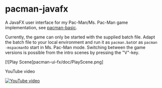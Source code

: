 # pacman-javafx

A JavaFX user interface for my Pac-Man/Ms. Pac-Man game implementation, see [pacman-basic](https://github.com/armin-reichert/pacman-basic).

Currently, the game can only be started with the supplied batch file. Adapt the batch file to your local environment and run it as `pacman.bat`or as `pacman -mspacman`to start in Ms. Pac-Man mode. Switching between the game versions is possible from the intro scenes by pressing the "V"-key.

[![Play Scene]pacman-ui-fx/doc/PlayScene.png]

YouTube video

[![YouTube video](https://i9.ytimg.com/vi/q5biOTj9GIU/mq2.jpg?sqp=CODn4oEG&rs=AOn4CLDJlnpUng1Ng40TFVsq3jHPbg0IFQ)](https://youtu.be/q5biOTj9GIU)
